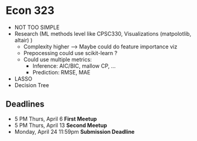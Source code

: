# Econ 323

- NOT TOO SIMPLE
- Research (ML methods level like CPSC330, Visualizations (matpolotlib, altair) )
	+ Complexity higher --> Maybe could do feature importance viz
	+ Prepocessing could use scikit-learn ?
	+ Could use multiple metrics:
		* Inference: AIC/BIC, mallow CP, ...
		* Prediction: RMSE, MAE 
- LASSO
- Decision Tree
## Deadlines
- 5 PM Thurs, April 6 **First Meetup** 
- 5 PM Thurs, April 13 **Second Meetup**
- Monday, April 24 11:59pm **Submission Deadline**
